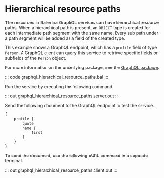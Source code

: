 # Hierarchical resource paths

The resources in Ballerina GraphQL services can have hierarchical resource paths. When a hierarchical path is present, an `OBJECT` type is created for each intermediate path segment with the same name. Every sub path under a path segment will be added as a field of the created type.

This example shows a GraphQL endpoint, which has a `profile` field of type `Person`. A GraphQL client can query this service to retrieve specific fields or subfields of the `Person` object.

For more information on the underlying package, see the [GraphQL package](https://lib.ballerina.io/ballerina/graphql/latest/).

::: code graphql_hierarchical_resource_paths.bal :::

Run the service by executing the following command.

::: out graphql_hierarchical_resource_paths.server.out :::

Send the following document to the GraphQL endpoint to test the service.

```graphql
{
    profile {
        quote
        name {
            first
        }
    }
}
```

To send the document, use the following cURL command in a separate terminal.

::: out graphql_hierarchical_resource_paths.client.out :::
